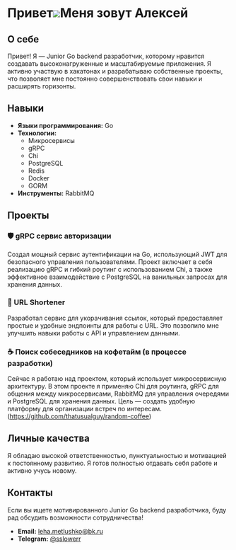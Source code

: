 Привет![](https://user-images.githubusercontent.com/18350557/176309783-0785949b-9127-417c-8b55-ab5a4333674e.gif)Меня зовут Алексей
==============================================================================================================================

## О себе
Привет! Я — Junior Go backend разработчик, которому нравится создавать высоконагруженные и масштабируемые приложения. Я активно участвую в хакатонах и разрабатываю собственные проекты, что позволяет мне постоянно совершенствовать свои навыки и расширять горизонты.

## Навыки
- **Языки программирования:** Go
- **Технологии:**
    - Микросервисы
    - gRPC
    - Chi
    - PostgreSQL
    - Redis
    - Docker
    - GORM
- **Инструменты:** RabbitMQ

## Проекты

### 🛡️ gRPC сервис авторизации
Создал мощный сервис аутентификации на Go, использующий JWT для безопасного управления пользователями. Проект включает в себя реализацию gRPC и гибкий роутинг с использованием Chi, а также эффективное взаимодействие с PostgreSQL на ванильных запросах для хранения данных.

### 🔗 URL Shortener
Разработал сервис для укорачивания ссылок, который предоставляет простые и удобные эндпоинты для работы с URL. Это позволило мне улучшить навыки работы с API и управлением данными.

### ☕ Поиск собеседников на кофетайм (в процессе разработки)
Сейчас я работаю над проектом, который использует микросервисную архитектуру. В этом проекте я применяю Chi для роутинга, gRPC для общения между микросервисами, RabbitMQ для управления очередями и PostgreSQL для хранения данных. Цель — создать удобную платформу для организации встреч по интересам.(https://github.com/thatusualguy/random-coffee)

## Личные качества
Я обладаю высокой ответственностью, пунктуальностью и мотивацией к постоянному развитию. Я готов полностью отдавать себя работе и активно учусь новому.

## Контакты
Если вы ищете мотивированного Junior Go backend разработчика, буду рад обсудить возможности сотрудничества!

- **Email:** [leha.metlushko@bk.ru](mailto:leha.metlushko@bk.ru)
- **Telegram:** [@sslowerr](https://t.me/sslowerr)
